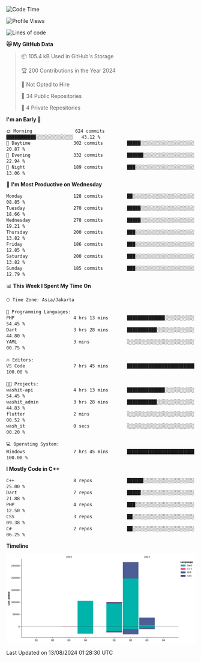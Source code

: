 <!--START_SECTION:waka-->
![Code Time](http://img.shields.io/badge/Code%20Time-161%20hrs%2046%20mins-blue)

![Profile Views](http://img.shields.io/badge/Profile%20Views-0-blue)

![Lines of code](https://img.shields.io/badge/From%20Hello%20World%20I%27ve%20Written-506.1%20thousand%20lines%20of%20code-blue)

**🐱 My GitHub Data** 

> 📦 105.4 kB Used in GitHub's Storage 
 > 
> 🏆 200 Contributions in the Year 2024
 > 
> 🚫 Not Opted to Hire
 > 
> 📜 34 Public Repositories 
 > 
> 🔑 4 Private Repositories 
 > 
**I'm an Early 🐤** 

```text
🌞 Morning                624 commits         ███████████░░░░░░░░░░░░░░   43.12 % 
🌆 Daytime                302 commits         █████░░░░░░░░░░░░░░░░░░░░   20.87 % 
🌃 Evening                332 commits         ██████░░░░░░░░░░░░░░░░░░░   22.94 % 
🌙 Night                  189 commits         ███░░░░░░░░░░░░░░░░░░░░░░   13.06 % 
```
📅 **I'm Most Productive on Wednesday** 

```text
Monday                   128 commits         ██░░░░░░░░░░░░░░░░░░░░░░░   08.85 % 
Tuesday                  270 commits         █████░░░░░░░░░░░░░░░░░░░░   18.66 % 
Wednesday                278 commits         █████░░░░░░░░░░░░░░░░░░░░   19.21 % 
Thursday                 200 commits         ███░░░░░░░░░░░░░░░░░░░░░░   13.82 % 
Friday                   186 commits         ███░░░░░░░░░░░░░░░░░░░░░░   12.85 % 
Saturday                 200 commits         ███░░░░░░░░░░░░░░░░░░░░░░   13.82 % 
Sunday                   185 commits         ███░░░░░░░░░░░░░░░░░░░░░░   12.79 % 
```


📊 **This Week I Spent My Time On** 

```text
🕑︎ Time Zone: Asia/Jakarta

💬 Programming Languages: 
PHP                      4 hrs 13 mins       ██████████████░░░░░░░░░░░   54.45 % 
Dart                     3 hrs 28 mins       ███████████░░░░░░░░░░░░░░   44.80 % 
YAML                     3 mins              ░░░░░░░░░░░░░░░░░░░░░░░░░   00.75 % 

🔥 Editors: 
VS Code                  7 hrs 45 mins       █████████████████████████   100.00 % 

🐱‍💻 Projects: 
washit-api               4 hrs 13 mins       ██████████████░░░░░░░░░░░   54.45 % 
washit_admin             3 hrs 28 mins       ███████████░░░░░░░░░░░░░░   44.83 % 
flutter                  2 mins              ░░░░░░░░░░░░░░░░░░░░░░░░░   00.52 % 
wash_it                  0 secs              ░░░░░░░░░░░░░░░░░░░░░░░░░   00.20 % 

💻 Operating System: 
Windows                  7 hrs 45 mins       █████████████████████████   100.00 % 
```

**I Mostly Code in C++** 

```text
C++                      8 repos             ██████░░░░░░░░░░░░░░░░░░░   25.00 % 
Dart                     7 repos             █████░░░░░░░░░░░░░░░░░░░░   21.88 % 
PHP                      4 repos             ███░░░░░░░░░░░░░░░░░░░░░░   12.50 % 
CSS                      3 repos             ██░░░░░░░░░░░░░░░░░░░░░░░   09.38 % 
C#                       2 repos             ██░░░░░░░░░░░░░░░░░░░░░░░   06.25 % 
```



**Timeline**

![Lines of Code chart](https://raw.githubusercontent.com/PradiptaAhmad/PradiptaAhmad/main/assets/bar_graph.png)


 Last Updated on 13/08/2024 01:28:30 UTC
<!--END_SECTION:waka-->

